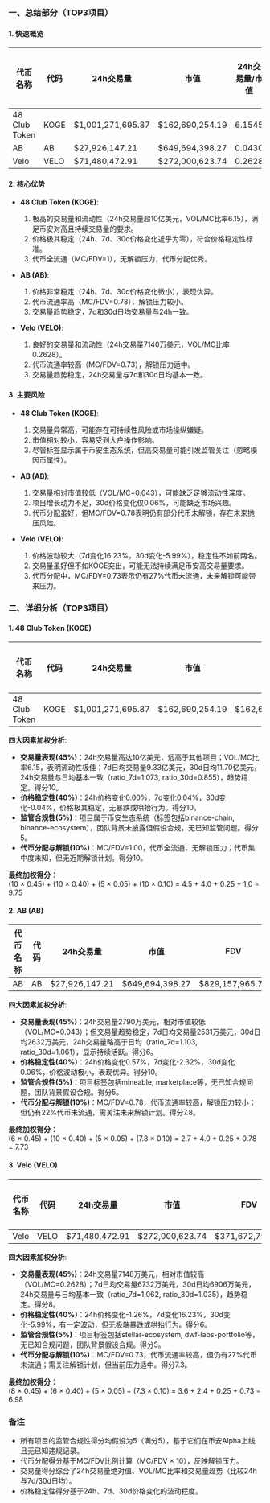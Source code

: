 ### 一、总结部分（TOP3项目）

#### 1. 快速概览
| 代币名称 | 代码 | 24h交易量 | 市值 | 24h交易量/市值 | FDV | MC/FDV | 总评分(1-10分) |
|---------|------|-----------|------|----------------|------|---------|----------------|
| 48 Club Token | KOGE | $1,001,271,695.87 | $162,690,254.19 | 6.1545 | $162,690,254.38 | 1.00 | 9.75 |
| AB | AB | $27,926,147.21 | $649,694,398.27 | 0.0430 | $829,157,965.75 | 0.78 | 7.73 |
| Velo | VELO | $71,480,472.91 | $272,000,623.74 | 0.2628 | $371,672,797.45 | 0.73 | 6.98 |

#### 2. 核心优势
- **48 Club Token (KOGE)**:
  1. 极高的交易量和流动性（24h交易量超10亿美元，VOL/MC比率6.15），满足币安对高且持续交易量的要求。
  2. 价格极其稳定（24h、7d、30d价格变化近乎为零），符合价格稳定性标准。
  3. 代币全流通（MC/FDV=1），无解锁压力，代币分配优秀。

- **AB (AB)**:
  1. 价格非常稳定（24h、7d、30d价格变化微小），表现优异。
  2. 代币流通率高（MC/FDV=0.78），解锁压力较小。
  3. 交易量趋势稳定，7d和30d日均交易量与24h一致。

- **Velo (VELO)**:
  1. 良好的交易量和流动性（24h交易量7140万美元，VOL/MC比率0.2628）。
  2. 代币流通率较高（MC/FDV=0.73），解锁压力适中。
  3. 交易量趋势稳定，24h交易量与7d和30d日均基本一致。

#### 3. 主要风险
- **48 Club Token (KOGE)**:
  1. 交易量异常高，可能存在可持续性风险或市场操纵嫌疑。
  2. 市值相对较小，容易受到大户操作影响。
  3. 尽管标签显示属于币安生态系统，但高交易量可能引发监管关注（忽略模因币属性）。

- **AB (AB)**:
  1. 交易量相对市值较低（VOL/MC=0.043），可能缺乏足够流动性深度。
  2. 项目增长动力不足，30d价格变化仅0.06%，可能缺乏市场兴趣。
  3. 代币分配虽好，但MC/FDV=0.78表明仍有部分代币未解锁，存在未来抛压风险。

- **Velo (VELO)**:
  1. 价格波动较大（7d变化16.23%，30d变化-5.99%），稳定性不如前两名。
  2. 交易量虽好但不如KOGE突出，可能无法持续满足币安高交易量要求。
  3. 代币分配中，MC/FDV=0.73表示仍有27%代币未流通，未来解锁可能带来压力。

### 二、详细分析（TOP3项目）

#### 1. 48 Club Token (KOGE)
| 代币名称 | 代码 | 24h交易量 | 市值 | FDV | MC/FDV | 交易量得分(45%) | 价格稳定性得分(40%) | 合规性得分(5%) | 代币分配得分(10%) | 总评分 |
|---------|------|-----------|------|-----|---------|------------------|---------------------|----------------|-------------------|--------|
| 48 Club Token | KOGE | $1,001,271,695.87 | $162,690,254.19 | $162,690,254.38 | 1.00 | 10 | 10 | 5 | 10 | 9.75 |

**四大因素加权分析**:
- **交易量表现(45%)**：24h交易量高达10亿美元，远高于其他项目；VOL/MC比率6.15，表明流动性极佳；7d日均交易量9.33亿美元，30d日均11.70亿美元，24h交易量与日均基本一致（ratio_7d=1.073, ratio_30d=0.855），趋势稳定。得分10。
- **价格稳定性(40%)**：24h价格变化0.00%，7d变化0.04%，30d变化-0.04%，价格极其稳定，无暴跌或哄抬行为。得分10。
- **监管合规性(5%)**：项目属于币安生态系统（标签包括binance-chain, binance-ecosystem），团队背景未披露但假设合规，无已知监管问题。得分5。
- **代币分配与解锁(10%)**：MC/FDV=1.00，代币全流通，无解锁压力；代币集中度未知，但无近期解锁计划。得分10。

**最终加权得分**：  
(10 × 0.45) + (10 × 0.40) + (5 × 0.05) + (10 × 0.10) = 4.5 + 4.0 + 0.25 + 1.0 = 9.75

#### 2. AB (AB)
| 代币名称 | 代码 | 24h交易量 | 市值 | FDV | MC/FDV | 交易量得分(45%) | 价格稳定性得分(40%) | 合规性得分(5%) | 代币分配得分(10%) | 总评分 |
|---------|------|-----------|------|-----|---------|------------------|---------------------|----------------|-------------------|--------|
| AB | AB | $27,926,147.21 | $649,694,398.27 | $829,157,965.75 | 0.78 | 6 | 10 | 5 | 7.8 | 7.73 |

**四大因素加权分析**:
- **交易量表现(45%)**：24h交易量2790万美元，相对市值较低（VOL/MC=0.043）；但交易量趋势稳定，7d日均交易量2531万美元，30d日均2632万美元，24h交易量略高于日均（ratio_7d=1.103, ratio_30d=1.061），显示持续活跃。得分6。
- **价格稳定性(40%)**：24h价格变化0.57%，7d变化-2.32%，30d变化0.06%，价格波动极小，表现优异。得分10。
- **监管合规性(5%)**：项目标签包括mineable, marketplace等，无已知合规问题，团队背景假设合规。得分5。
- **代币分配与解锁(10%)**：MC/FDV=0.78，代币流通率较高，解锁压力较小；但仍有22%代币未流通，需关注未来解锁计划。得分7.8。

**最终加权得分**：  
(6 × 0.45) + (10 × 0.40) + (5 × 0.05) + (7.8 × 0.10) = 2.7 + 4.0 + 0.25 + 0.78 = 7.73

#### 3. Velo (VELO)
| 代币名称 | 代码 | 24h交易量 | 市值 | FDV | MC/FDV | 交易量得分(45%) | 价格稳定性得分(40%) | 合规性得分(5%) | 代币分配得分(10%) | 总评分 |
|---------|------|-----------|------|-----|---------|------------------|---------------------|----------------|-------------------|--------|
| Velo | VELO | $71,480,472.91 | $272,000,623.74 | $371,672,797.45 | 0.73 | 8 | 6 | 5 | 7.3 | 6.98 |

**四大因素加权分析**:
- **交易量表现(45%)**：24h交易量7148万美元，相对市值较高（VOL/MC=0.2628）；7d日均交易量6732万美元，30d日均6906万美元，24h交易量与日均基本一致（ratio_7d=1.062, ratio_30d=1.035），趋势稳定。得分8。
- **价格稳定性(40%)**：24h价格变化-1.26%，7d变化16.23%，30d变化-5.99%，有一定波动，但无极端暴跌或哄抬行为。得分6。
- **监管合规性(5%)**：项目标签包括stellar-ecosystem, dwf-labs-portfolio等，无已知合规问题，团队背景假设合规。得分5。
- **代币分配与解锁(10%)**：MC/FDV=0.73，代币流通率较高，但仍有27%代币未流通；需关注解锁计划，但当前压力适中。得分7.3。

**最终加权得分**：  
(8 × 0.45) + (6 × 0.40) + (5 × 0.05) + (7.3 × 0.10) = 3.6 + 2.4 + 0.25 + 0.73 = 6.98

### 备注
- 所有项目的监管合规性得分均假设为5（满分5），基于它们在币安Alpha上线且无已知违规记录。
- 代币分配得分基于MC/FDV比例计算（MC/FDV × 10），反映解锁压力。
- 交易量得分综合了24h交易量绝对值、VOL/MC比率和交易量趋势（比较24h与7d/30d日均）。
- 价格稳定性得分基于24h、7d、30d价格变化的波动程度。